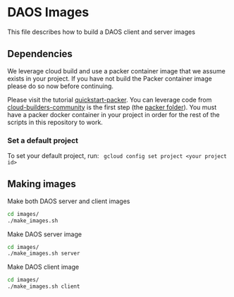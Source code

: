 # DAOS Images

This file describes how to build a DAOS client and server images

## Dependencies
We leverage cloud build and use a packer container image that we assume exists in your project.
If you have not build the Packer container image please do so now before continuing.

Please visit the tutorial [quickstart-packer](https://cloud.google.com/cloud-build/docs/quickstart-packer).
You can leverage code from [cloud-builders-community](https://github.com/GoogleCloudPlatform/cloud-builders-community.git)
is the first step (the [packer folder](https://github.com/GoogleCloudPlatform/cloud-builders-community/tree/master/packer)).
You must have a packer docker container in your project in order for the rest of the scripts in this repository to work.

### Set a default project

To set your default project, run:
``` gcloud config set project <your project id>```

## Making images

Make both DAOS server and client images

```bash
cd images/
./make_images.sh
```

Make DAOS server image

```bash
cd images/
./make_images.sh server
```

Make DAOS client image

```bash
cd images/
./make_images.sh client
```
